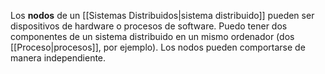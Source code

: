 Los **nodos** de un [[Sistemas Distribuidos|sistema distribuido]] pueden ser dispositivos de hardware o procesos de software. Puedo tener dos componentes de un sistema distribuido en un mismo ordenador (dos [[Proceso|procesos]], por ejemplo). Los nodos pueden comportarse de manera independiente.